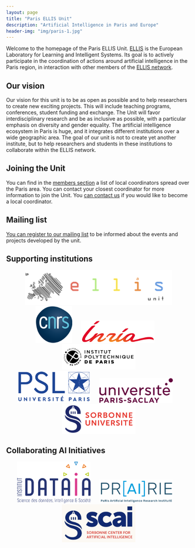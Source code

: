 ```yaml
---
layout: page
title: "Paris ELLIS Unit"
description: "Artificial Intelligence in Paris and Europe"
header-img: "img/paris-1.jpg"
---
```


Welcome to the homepage of the Paris ELLIS Unit. [ELLIS](https://ellis.eu/) is the European Laboratory for Learning and Intelligent Systems. Its goal is to actively participate in the coordination of actions around artificial intelligence in the Paris region, in interaction with other members of the [ELLIS network](https://ellis.eu/).

Our vision
---

Our vision for this unit is to be as open as possible and to help researchers to create new exciting projects. This will include teaching programs, conferences, student funding and exchange. The Unit will favor interdisciplinary research and be as inclusive as possible, with a particular emphasis on diversity and gender equality. The artificial intelligence ecosystem in Paris is huge, and it integrates different institutions over a wide geographic area. The goal of our unit is not to create yet another institute, but to help researchers and students in these institutions to collaborate within the ELLIS network.

Joining the Unit
---

You can find in the [members section](members/) a list of local coordinators spread over the Paris area. You can contact your closest coordinator for more information to join the Unit. You [can contact us](mailto:gabriel.peyre@ens.fr) if you would like to become a local coordinator.

Mailing list
---

[You can register to our mailing list](https://docs.google.com/forms/d/e/1FAIpQLSdeZw4oH4GmuLKQ_4IlN3iCPAyeDrOM-9s1mdXvxahNorbUtw/viewform?usp=pp_url) to be informed about the events and projects developed by the unit.


Supporting institutions
---


<div align="center">
<img src="img/EllisUnit-small.png" width="400"/><br/>
<img src="img/logo-cnrs.png" width="100"/>&nbsp;&nbsp;&nbsp;&nbsp;&nbsp;
<img src="img/logo-inria.png" width="200"/>&nbsp;&nbsp;&nbsp;&nbsp;&nbsp;
<img src="img/logo-ipp.jpg" width="200"/><br/>
<img src="img/logo-psl.jpg" width="200"/>&nbsp;&nbsp;&nbsp;&nbsp;&nbsp;
<img src="img/logo-saclay.png" width="200"/>&nbsp;&nbsp;&nbsp;&nbsp;&nbsp;
<img src="img/logo-sorbonne.png" width="200"/><br/>
</div>

Collaborating AI Initiatives
---


<div align="center">
<img src="img/logo-dataia.png" width="200"/>&nbsp;&nbsp;&nbsp;&nbsp;&nbsp;
<img src="img/logo-prairie.jpg" width="200"/>&nbsp;&nbsp;&nbsp;&nbsp;&nbsp;
<img src="img/logo-scai.jpg" width="200"/>
</div>
